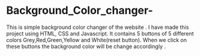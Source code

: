# Background_Color_changer-
This is simple background color changer of the website . I have made this project using HTML, CSS and Javascript. 
It contains 5 buttons of 5 different colors Grey,Red,Green,Yellow and White(reset button). When we click on these buttons the background color will be change accordingly .
